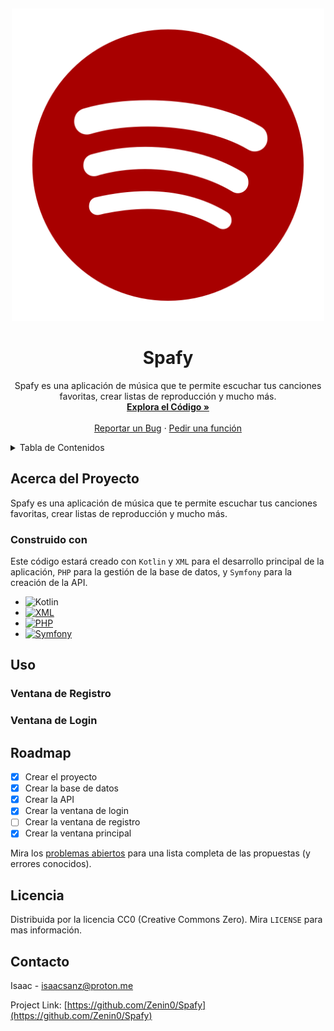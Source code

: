 <a name="readme-top"></a>
<br />
<div align="center">
  <a href="https://github.com/Zenin0/Spafy">
    <img src="./app/src/main/res/drawable/icon.png" alt="Logo" width="500" height="500">
  </a>

<h1 align="center">Spafy</h1>

  <p align="center">
    Spafy es una aplicación de música que te permite escuchar tus canciones favoritas, crear listas de reproducción y mucho más.
    <br />
    <a href="https://github.com/Zenin0/Spafy/tree/main/App"><strong>Explora el Código »</strong></a>
    <br />
    <br />
    <a href="https://github.com/Zenin0/Spafy/issues">Reportar un Bug</a>
    ·
    <a href="https://github.com/Zenin0/Spafy/issues">Pedir una función</a>
  </p>
</div>



<!-- Tabla de Contenidos -->
<details>
  <summary>Tabla de Contenidos</summary>
  <ol>
    <li>
      <a href="#acerca-del-proyecto">Acerca del Proyecto</a>
      <ul>
        <li><a href="#construido-con">Construido con</a></li>
      </ul>
    </li>
    <li><a href="#uso">Uso</a></li>
    <li><a href="#roadmap">Roadmap</a></li>
    <li><a href="#licencia">Licencia</a></li>
    <li><a href="#contacto">Contacto</a></li>
  </ol>
</details>



<!-- Acerca del Proyecto -->

## Acerca del Proyecto

Spafy es una aplicación de música que te permite escuchar tus canciones favoritas, crear listas de reproducción y mucho más.


### Construido con

Este código estará creado con `Kotlin` y `XML` para el desarrollo principal de la aplicación, `PHP` para la gestión de la base
de datos, y `Symfony` para la creación de la API.

* ![Kotlin](https://img.shields.io/badge/Kotlin-0095D5?style=for-the-badge&logo=kotlin&logoColor=white)
* [![XML](https://img.shields.io/badge/XML-3670A0?style=for-the-badge)](https://www.w3.org/XML/)
* [![PHP](https://img.shields.io/badge/PHP-777BB4?style=for-the-badge&logo=php&logoColor=white)](https://www.php.net/)
* [![Symfony](https://img.shields.io/badge/Symfony-000000?style=for-the-badge&logo=symfony&logoColor=white)](https://symfony.com/)

<!-- Ejemplos de uso -->

## Uso

### Ventana de Registro


### Ventana de Login


<!-- ROADMAP -->

## Roadmap

- [X] Crear el proyecto
- [X] Crear la base de datos
- [X] Crear la API
- [X] Crear la ventana de login
- [ ] Crear la ventana de registro
- [X] Crear la ventana principal

Mira los  [problemas abiertos](https://github.com/Zenin0/spafy/issues) para una lista completa de las
propuestas (y errores conocidos).




<!-- LICENCIA --> 

## Licencia

Distribuida por la licencia CC0 (Creative Commons Zero). Mira `LICENSE` para mas información.



<!-- CONTACTO -->

## Contacto

Isaac - isaacsanz@proton.me

Project Link: [https://github.com/Zenin0/Spafy](https://github.com/Zenin0/Spafy)
